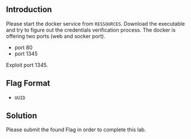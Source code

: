 ## Introduction
Please start the docker service from ```RESSOURCES```. Download the executable and try to figure out the credentials verification process. The docker is offering two ports (web and socker port).
- port 80
- port 1345

Exploit port 1345.

## Flag Format
- ```UUID```

## Solution
Please submit the found Flag in order to complete this lab.